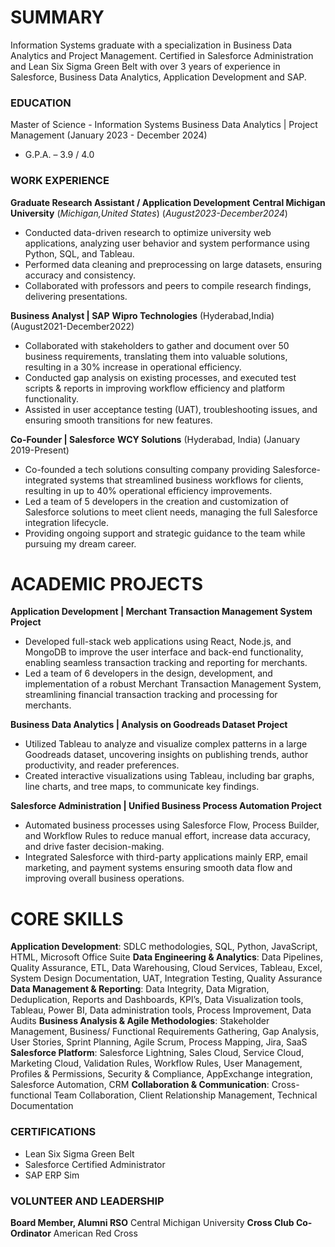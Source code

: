 # SUMMARY
Information Systems graduate with a specialization in Business Data Analytics and Project Management. Certified in Salesforce Administration and Lean Six Sigma Green Belt with over 3 years of experience in Salesforce, Business Data Analytics, Application Development and SAP.

### EDUCATION
Master of Science - Information Systems
Business Data Analytics | Project Management 
(January 2023 - December 2024)
- G.P.A. – 3.9 / 4.0

### WORK EXPERIENCE
**Graduate Research Assistant / Application Development**
**Central Michigan University** 
(_Michigan,United States_)
(_August2023-December2024_)
- Conducted data-driven research to optimize university web applications, analyzing user behavior and system performance using Python, SQL, and Tableau.
- Performed data cleaning and preprocessing on large datasets, ensuring accuracy and consistency.
- Collaborated with professors and peers to compile research findings, delivering presentations.

**Business Analyst | SAP**
**Wipro Technologies**
(Hyderabad,India)
(August2021-December2022)
- Collaborated with stakeholders to gather and document over 50 business requirements, translating them into valuable solutions, resulting in a 30% increase in operational efficiency.
- Conducted gap analysis on existing processes, and executed test scripts & reports in improving workflow efficiency and platform functionality.
- Assisted in user acceptance testing (UAT), troubleshooting issues, and ensuring smooth transitions for new features.

**Co-Founder | Salesforce**
**WCY Solutions**
(Hyderabad, India)
(January 2019-Present)
- Co-founded a tech solutions consulting company providing Salesforce-integrated systems that streamlined business workflows for clients, resulting in up to 40% operational efficiency improvements.
- Led a team of 5 developers in the creation and customization of Salesforce solutions to meet client needs, managing the full Salesforce integration lifecycle.
- Providing ongoing support and strategic guidance to the team while pursuing my dream career.

# ACADEMIC PROJECTS
**Application Development | Merchant Transaction Management System Project**
- Developed full-stack web applications using React, Node.js, and MongoDB to improve the user interface and back-end functionality, enabling seamless transaction tracking and reporting for merchants.
- Led a team of 6 developers in the design, development, and implementation of a robust Merchant Transaction Management System, streamlining financial transaction tracking and processing for merchants.

**Business Data Analytics | Analysis on Goodreads Dataset Project**
- Utilized Tableau to analyze and visualize complex patterns in a large Goodreads dataset, uncovering insights on publishing trends, author productivity, and reader preferences.
- Created interactive visualizations using Tableau, including bar graphs, line charts, and tree maps, to communicate key findings.

**Salesforce Administration | Unified Business Process Automation Project**
- Automated business processes using Salesforce Flow, Process Builder, and Workflow Rules to reduce manual effort, increase data accuracy, and drive faster decision-making.
- Integrated Salesforce with third-party applications mainly ERP, email marketing, and payment systems ensuring smooth data flow and improving overall business operations.

# CORE SKILLS
**Application Development**:
 SDLC methodologies, SQL, Python, JavaScript, HTML, Microsoft Office Suite
**Data Engineering & Analytics**:
  Data Pipelines, Quality Assurance, ETL, Data Warehousing, Cloud Services, Tableau, Excel, System Design Documentation, UAT, Integration Testing, Quality Assurance
**Data Management & Reporting**:
  Data Integrity, Data Migration, Deduplication, Reports and Dashboards, KPI’s, Data Visualization tools, Tableau, Power BI, Data administration tools, Process Improvement, Data Audits
**Business Analysis & Agile Methodologies**:
  Stakeholder Management, Business/ Functional Requirements Gathering, Gap Analysis, User Stories, Sprint Planning, Agile Scrum, Process Mapping, Jira, SaaS
**Salesforce Platform**:
  Salesforce Lightning, Sales Cloud, Service Cloud, Marketing Cloud, Validation Rules, Workflow Rules, User Management, Profiles & Permissions, Security & Compliance, AppExchange 
  integration, Salesforce Automation, CRM
**Collaboration & Communication**:
  Cross-functional Team Collaboration, Client Relationship Management, Technical Documentation

### CERTIFICATIONS 
- Lean Six Sigma Green Belt
- Salesforce Certified Administrator
- SAP ERP Sim

### VOLUNTEER AND LEADERSHIP
**Board Member, Alumni RSO**
  Central Michigan University 
  **Cross Club Co-Ordinator**
  American Red Cross 



